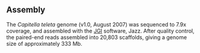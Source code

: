 Assembly
--------

The *Capitella teleta* genome (v1.0, August 2007) was sequenced to 7.9x
coverage, and assembled with the
[JGI](http://genome.doe.gov/Capca1/Capca1.info.html) software, Jazz.
After quality control, the paired-end reads assembled into 20,803
scaffolds, giving a genome size of approximately 333 Mb.
